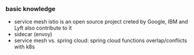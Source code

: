 ### basic knowledge
* service mesh istio is an open source project creted by Google, IBM and Lyft also contribute to it
*  sidecar (envoy)
*  service mesh vs. spring cloud: spring cloud functions overlap/conflicts with k8s
